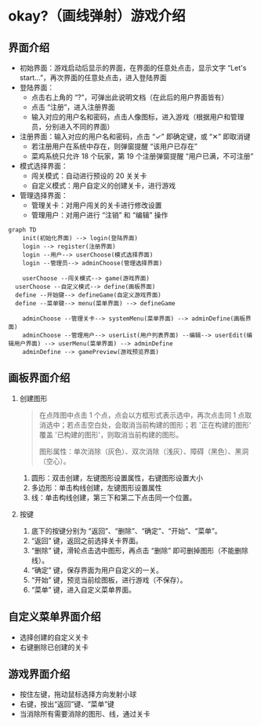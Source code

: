 # okay?（画线弹射）游戏介绍



## 界面介绍

- 初始界面：游戏启动后显示的界面，在界面的任意处点击，显示文字 “Let's start...”，再次界面的任意处点击，进入登陆界面
- 登陆界面：
  - 点击右上角的 “?”，可弹出此说明文档（在此后的用户界面皆有）
  - 点击 “注册”，进入注册界面
  - 输入对应的用户名和密码，点击人像图标，进入游戏（根据用户和管理员，分别进入不同的界面）
- 注册界面：输入对应的用户名和密码，点击 “✓” 即确定键，或 “✕” 即取消键
  - 若注册用户在系统中存在，则弹窗提醒 “该用户已存在”
  - 菜鸡系统只允许 18 个玩家，第 19 个注册弹窗提醒 “用户已满，不可注册”
- 模式选择界面：
  - 闯关模式：自动进行预设的 20 关关卡
  - 自定义模式：用户自定义的创建关卡，进行游戏
- 管理选择界面：
  - 管理关卡：对用户闯关的关卡进行修改设置
  - 管理用户：对用户进行 “注销” 和 “编辑” 操作

```mermaid
graph TD
	init(初始化界面) --> login(登陆界面)
	login --> register(注册界面)
	login --用户--> userChoose(模式选择界面)
	login --管理员--> adminChoose(管理选择界面)
	
	userChoose --闯关模式--> game(游戏界面)
  userChoose --自定义模式--> define(画板界面)
  define --开始键--> defineGame(自定义游戏界面)
  define --菜单键--> menu(菜单界面) --> defineGame
	
	adminChoose --管理关卡--> systemMenu(菜单界面) --> adminDefine(画板界面)
	adminChoose --管理用户--> userList(用户列表界面) --编辑--> userEdit(编辑用户界面) --> userMenu(菜单界面) --> adminDefine
	adminDefine --> gamePreview(游戏预览界面)
```

## 画板界面介绍

1. 创建图形

   > 在点阵图中点击 1 个点，点会以方框形式表示选中，再次点击同 1 点取消选中；若点击空白处，会取消当前构建的图形；若 '正在构建的图形' 覆盖 '已构建的图形'，则取消当前构建的图形。
   >
   > 图形属性：单次消除（灰色）、双次消除（浅灰）、障碍（黑色）、黑洞（空心）。

   1. 圆形：双击创建，左键图形设置属性，右键图形设置大小
   2. 多边形：单击构线创建，左键图形设置属性
   3. 线：单击构线创建，第三下和第二下点击同一个位置。

2. 按键
   1. 底下的按键分别为 “返回”、“删除”、“确定”、“开始”、“菜单”。
   2. “返回” 键，返回之前选择关卡界面。
   3. “删除” 键，滑轮点击选中图形，再点击 “删除” 即可删掉图形（不能删除线）。
   4. “确定” 键，保存界面为用户自定义的一关。
   5. “开始” 键，预览当前绘图板，进行游戏（不保存）。
   6. “菜单” 键，进入自定义菜单界面。

## 自定义菜单界面介绍

- 选择创建的自定义关卡
- 右键删除已创建的关卡

## 游戏界面介绍

- 按住左键，拖动鼠标选择方向发射小球
- 右键，按出“返回”键、“菜单”键
- 当消除所有需要消除的图形、线，通过关卡
